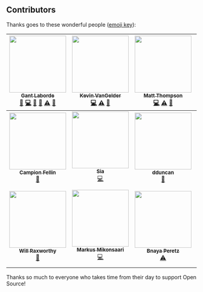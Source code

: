 
## Contributors

Thanks goes to these wonderful people ([emoji key](https://github.com/kentcdodds/all-contributors#emoji-key)):

<!-- ALL-CONTRIBUTORS-LIST:START - Do not remove or modify this section -->
| [<img src="https://avatars0.githubusercontent.com/u/997157?v=4" width="150px;"/><br /><sub><b>Gant Laborde</b></sub>](http://gantlaborde.com/)<br />[📝](#blog-GantMan "Blogposts") [💻](https://github.com/infinitered/solidarity/commits?author=GantMan "Code") [🤔](#ideas-GantMan "Ideas, Planning, & Feedback") [🔌](#plugin-GantMan "Plugin/utility libraries") [⚠️](https://github.com/infinitered/solidarity/commits?author=GantMan "Tests") [📖](https://github.com/infinitered/solidarity/commits?author=GantMan "Documentation") | [<img src="https://avatars2.githubusercontent.com/u/1771152?v=4" width="150px;"/><br /><sub><b>Kevin VanGelder</b></sub>](https://www.infinite.red)<br />[💻](https://github.com/infinitered/solidarity/commits?author=kevinvangelder "Code") [⚠️](https://github.com/infinitered/solidarity/commits?author=kevinvangelder "Tests") [👀](#review-kevinvangelder "Reviewed Pull Requests") | [<img src="https://avatars3.githubusercontent.com/u/6240043?v=4" width="150px;"/><br /><sub><b>Matt Thompson</b></sub>](http://thompsonportfolio.herokuapp.com/)<br />[💻](https://github.com/infinitered/solidarity/commits?author=mattathompson "Code") [⚠️](https://github.com/infinitered/solidarity/commits?author=mattathompson "Tests") [📖](https://github.com/infinitered/solidarity/commits?author=mattathompson "Documentation") | [<img src="https://avatars0.githubusercontent.com/u/68273?v=4" width="150px;"/><br /><sub><b>Steve Kellock</b></sub>](https://github.com/skellock)<br />[🤔](#ideas-skellock "Ideas, Planning, & Feedback") [💻](https://github.com/infinitered/solidarity/commits?author=skellock "Code") | [<img src="https://avatars0.githubusercontent.com/u/27202?v=4" width="150px;"/><br /><sub><b>Timo Sand</b></sub>](http://timosand.com)<br />[🚇](#infra-deiga "Infrastructure (Hosting, Build-Tools, etc)") | [<img src="https://avatars3.githubusercontent.com/u/3494509?v=4" width="150px;"/><br /><sub><b>AJ Robertson</b></sub>](http://codeithuman.com)<br />[📖](https://github.com/infinitered/solidarity/commits?author=codeithuman "Documentation") | [<img src="https://avatars1.githubusercontent.com/u/7246784?v=4" width="150px;"/><br /><sub><b>Joko Susilo</b></sub>](https://github.com/jokosu10)<br />[📖](https://github.com/infinitered/solidarity/commits?author=jokosu10 "Documentation") |
| :---: | :---: | :---: | :---: | :---: | :---: | :---: |
| [<img src="https://avatars3.githubusercontent.com/u/11984923?v=4" width="150px;"/><br /><sub><b>Campion Fellin</b></sub>](https://github.com/campionfellin)<br />[📖](https://github.com/infinitered/solidarity/commits?author=campionfellin "Documentation") | [<img src="https://avatars1.githubusercontent.com/u/4777393?v=4" width="150px;"/><br /><sub><b>Sia</b></sub>](http://www.clioandcalliope.com/)<br />[💻](https://github.com/infinitered/solidarity/commits?author=siakaramalegos "Code") | [<img src="https://avatars2.githubusercontent.com/u/14152125?v=4" width="150px;"/><br /><sub><b>dduncan</b></sub>](https://github.com/ddncn)<br />[📖](https://github.com/infinitered/solidarity/commits?author=ddncn "Documentation") | [<img src="https://avatars1.githubusercontent.com/u/4968754?v=4" width="150px;"/><br /><sub><b>Brandon Dean</b></sub>](https://github.com/thedeany)<br />[📖](https://github.com/infinitered/solidarity/commits?author=thedeany "Documentation") | [<img src="https://avatars2.githubusercontent.com/u/25131978?v=4" width="150px;"/><br /><sub><b>Grigori</b></sub>](https://github.com/grigori-gru)<br />[📖](https://github.com/infinitered/solidarity/commits?author=grigori-gru "Documentation") | [<img src="https://avatars0.githubusercontent.com/u/3335740?v=4" width="150px;"/><br /><sub><b>Imran Brown</b></sub>](http://www.imranbrown.com)<br />[📖](https://github.com/infinitered/solidarity/commits?author=rmnegatives "Documentation") | [<img src="https://avatars2.githubusercontent.com/u/7189823?v=4" width="150px;"/><br /><sub><b>Nicolas Charpentier</b></sub>](https://github.com/charpeni)<br />[🚇](#infra-charpeni "Infrastructure (Hosting, Build-Tools, etc)") |
| [<img src="https://avatars1.githubusercontent.com/u/94960?v=4" width="150px;"/><br /><sub><b>Will Raxworthy</b></sub>](https://github.com/willrax)<br />[🔌](#plugin-willrax "Plugin/utility libraries") | [<img src="https://avatars2.githubusercontent.com/u/5314500?v=4" width="150px;"/><br /><sub><b>Markus Mikonsaari</b></sub>](https://github.com/Mknsri)<br />[💻](https://github.com/infinitered/solidarity/commits?author=Mknsri "Code") | [<img src="https://avatars2.githubusercontent.com/u/1304862?v=4" width="150px;"/><br /><sub><b>Bnaya Peretz</b></sub>](https://github.com/Bnaya)<br />[⚠️](https://github.com/infinitered/solidarity/commits?author=Bnaya "Tests") | [<img src="https://avatars2.githubusercontent.com/u/713658?v=4" width="150px;"/><br /><sub><b>Christian Johannessen</b></sub>](https://github.com/ceejtron)<br />[💻](https://github.com/infinitered/solidarity/commits?author=ceejtron "Code") [⚠️](https://github.com/infinitered/solidarity/commits?author=ceejtron "Tests") | [<img src="https://avatars3.githubusercontent.com/u/17892823?v=4" width="150px;"/><br /><sub><b>Jenna Fucci</b></sub>](https://github.com/JenFucci)<br />[🎨](#design-JenFucci "Design") |
<!-- ALL-CONTRIBUTORS-LIST:END -->

Thanks so much to everyone who takes time from their day to support Open Source!
